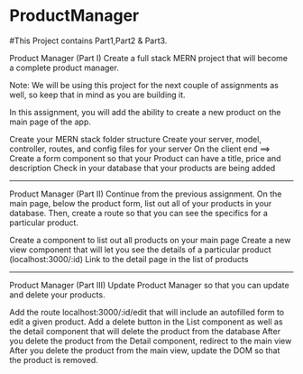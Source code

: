 # ProductManager
#This Project contains Part1,Part2 & Part3.


Product Manager (Part I)
Create a full stack MERN project that will become a complete product manager.




Note: We will be using this project for the next couple of assignments as well, so keep that in mind as you are building it.

In this assignment, you will add the ability to create a new product on the main page of the app.


 Create your MERN stack folder structure
 Create your server, model, controller, routes, and config files for your server
 On the client end ==> Create a form component so that your Product can have a title, price and description
 Check in your database that your products are being added
 
 
 _________________________________________________________________________________________________________________________________________________
 Product Manager (Part II)
Continue from the previous assignment. On the main page, below the product form, list out all of your products in your database. Then, create a route so that you can see the specifics for a particular product.




 Create a component to list out all products on your main page
 Create a new view component that will let you see the details of a particular product (localhost:3000/:id)
 Link to the detail page in the list of products
 
 
 ___________________________________________________________________________________________________________________________________________________
 Product Manager (Part III)
Update Product Manager so that you can update and delete your products.

 Add the route localhost:3000/:id/edit that will include an autofilled form to edit a given product.
 Add a delete button in the List component as well as the detail component that will delete the product from the database
 After you delete the product from the Detail component, redirect to the main view
 After you delete the product from the main view, update the DOM so that the product is removed.

 
 
 
